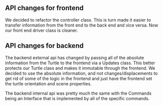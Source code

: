 
## API changes for frontend

We decided to refactor the controller class. This is turn made it easier to transfer information from the front end to the back end and vice versa. Now our front end driver class is cleaner.

## API changes for backend

The backend external api has changed by passing all of the absolute information from the Turtle to the frontend via a Updates class. This better protects our Turtle class and makes it immutable through the frontend. We decided to use the absolute information, and not changes/displacements to get rid of some of the logic in the frontend and just have the frontend set the turtle orientation and scene properties.

The backend internal api was pretty much the same with the Commands being an Interface that is implemented by all of the specific commands.

